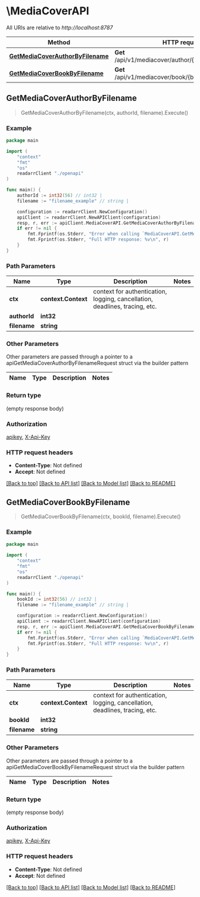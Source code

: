# \MediaCoverAPI

All URIs are relative to *http://localhost:8787*

Method | HTTP request | Description
------------- | ------------- | -------------
[**GetMediaCoverAuthorByFilename**](MediaCoverAPI.md#GetMediaCoverAuthorByFilename) | **Get** /api/v1/mediacover/author/{authorId}/{filename} | 
[**GetMediaCoverBookByFilename**](MediaCoverAPI.md#GetMediaCoverBookByFilename) | **Get** /api/v1/mediacover/book/{bookId}/{filename} | 



## GetMediaCoverAuthorByFilename

> GetMediaCoverAuthorByFilename(ctx, authorId, filename).Execute()



### Example

```go
package main

import (
    "context"
    "fmt"
    "os"
    readarrClient "./openapi"
)

func main() {
    authorId := int32(56) // int32 | 
    filename := "filename_example" // string | 

    configuration := readarrClient.NewConfiguration()
    apiClient := readarrClient.NewAPIClient(configuration)
    resp, r, err := apiClient.MediaCoverAPI.GetMediaCoverAuthorByFilename(context.Background(), authorId, filename).Execute()
    if err != nil {
        fmt.Fprintf(os.Stderr, "Error when calling `MediaCoverAPI.GetMediaCoverAuthorByFilename``: %v\n", err)
        fmt.Fprintf(os.Stderr, "Full HTTP response: %v\n", r)
    }
}
```

### Path Parameters


Name | Type | Description  | Notes
------------- | ------------- | ------------- | -------------
**ctx** | **context.Context** | context for authentication, logging, cancellation, deadlines, tracing, etc.
**authorId** | **int32** |  | 
**filename** | **string** |  | 

### Other Parameters

Other parameters are passed through a pointer to a apiGetMediaCoverAuthorByFilenameRequest struct via the builder pattern


Name | Type | Description  | Notes
------------- | ------------- | ------------- | -------------



### Return type

 (empty response body)

### Authorization

[apikey](../README.md#apikey), [X-Api-Key](../README.md#X-Api-Key)

### HTTP request headers

- **Content-Type**: Not defined
- **Accept**: Not defined

[[Back to top]](#) [[Back to API list]](../README.md#documentation-for-api-endpoints)
[[Back to Model list]](../README.md#documentation-for-models)
[[Back to README]](../README.md)


## GetMediaCoverBookByFilename

> GetMediaCoverBookByFilename(ctx, bookId, filename).Execute()



### Example

```go
package main

import (
    "context"
    "fmt"
    "os"
    readarrClient "./openapi"
)

func main() {
    bookId := int32(56) // int32 | 
    filename := "filename_example" // string | 

    configuration := readarrClient.NewConfiguration()
    apiClient := readarrClient.NewAPIClient(configuration)
    resp, r, err := apiClient.MediaCoverAPI.GetMediaCoverBookByFilename(context.Background(), bookId, filename).Execute()
    if err != nil {
        fmt.Fprintf(os.Stderr, "Error when calling `MediaCoverAPI.GetMediaCoverBookByFilename``: %v\n", err)
        fmt.Fprintf(os.Stderr, "Full HTTP response: %v\n", r)
    }
}
```

### Path Parameters


Name | Type | Description  | Notes
------------- | ------------- | ------------- | -------------
**ctx** | **context.Context** | context for authentication, logging, cancellation, deadlines, tracing, etc.
**bookId** | **int32** |  | 
**filename** | **string** |  | 

### Other Parameters

Other parameters are passed through a pointer to a apiGetMediaCoverBookByFilenameRequest struct via the builder pattern


Name | Type | Description  | Notes
------------- | ------------- | ------------- | -------------



### Return type

 (empty response body)

### Authorization

[apikey](../README.md#apikey), [X-Api-Key](../README.md#X-Api-Key)

### HTTP request headers

- **Content-Type**: Not defined
- **Accept**: Not defined

[[Back to top]](#) [[Back to API list]](../README.md#documentation-for-api-endpoints)
[[Back to Model list]](../README.md#documentation-for-models)
[[Back to README]](../README.md)

